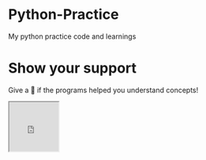 # Python-Practice
My python practice code and learnings

# Show your support
Give a 🌟 if the programs helped you understand concepts!

<iframe src="https://lottie.host/path-to-animation.json" width="100" height="100"></iframe>

